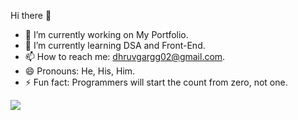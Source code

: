 Hi there 👋

- 🔭 I’m currently working on My Portfolio.
- 🌱 I’m currently learning DSA and Front-End.
- 📫 How to reach me: dhruvgargg02@gmail.com.
- 😄 Pronouns: He, His, Him.
- ⚡ Fun fact: Programmers will start the count from zero, not one. 

<img src="https://github-readme-stats.vercel.app/api?username=dhruvgarg02&&show_icons=true&title_color=edf5e1&icon_color=ff652f&text_color=edf5e1&bg_color=1f2833">
